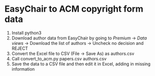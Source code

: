 # EasyChair to ACM copyright form data

1. Install python3
2. Download author data from EasyChair by going to *Premium* -> *Data views* -> Download the list of authors -> Uncheck no decision and REJECT
3. Convert the Excel file to CSV (File -> Save As) as authors.csv
4. Call convert_to_acm.py papers.csv authors.csv
5. Save the data to a CSV file and then edit it in Excel, adding in missing information